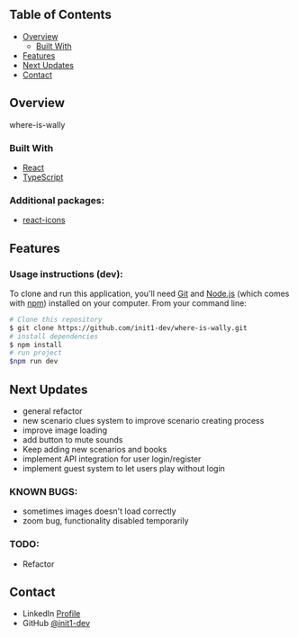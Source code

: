 ## Table of Contents

- [Overview](#overview)
    - [Built With](#built-with)
- [Features](#features)
- [Next Updates](#Next-updates)
- [Contact](#contact)

## Overview

where-is-wally

### Built With

- [React](https://es.react.dev/)
- [TypeScript](https://www.typescriptlang.org/)

### Additional packages:

- [react-icons](https://www.npmjs.com/package/react-icons)

## Features

### Usage instructions (dev):

To clone and run this application, you'll need [Git](https://git-scm.com) and [Node.js](https://nodejs.org/en/download/) (which comes with [npm](http://npmjs.com)) installed on your computer. From your command line:

```bash
# Clone this repository
$ git clone https://github.com/init1-dev/where-is-wally.git
# install dependencies
$ npm install
# run project
$npm run dev
```

## Next Updates
- general refactor
- new scenario clues system to improve scenario creating process
- improve image loading
- add button to mute sounds
- Keep adding new scenarios and books
- implement API integration for user login/register
- implement guest system to let users play without login

### KNOWN BUGS:
- sometimes images doesn't load correctly
- zoom bug, functionality disabled temporarily

### TODO:
- Refactor

## Contact

- LinkedIn [Profile](https://www.linkedin.com/in/in1t-jorge-guillen/)
- GitHub [@init1-dev](https://github.com/init1-dev)
